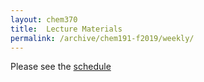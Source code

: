 ```yaml
---
layout: chem370
title:  Lecture Materials
permalink: /archive/chem191-f2019/weekly/
---
```


Please see the [schedule]({{site.url}}/archive/chem191-f2019/schedule)